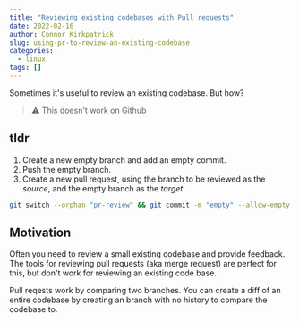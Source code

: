 ```yaml
---
title: "Reviewing existing codebases with Pull requests"
date: 2022-02-16
author: Connor Kirkpatrick
slug: using-pr-to-review-an-existing-codebase
categories:
  - linux
tags: []
---
```


Sometimes it's useful to review an existing codebase. But how?

> :warning: This doesn't work on Github

## tldr

1. Create a new empty branch and add an empty commit. 
2. Push the empty branch. 
3. Create a new pull request, using the branch to be reviewed as the _source_, and the empty branch as the _target_.

```sh
git switch --orphan "pr-review" && git commit -m "empty" --allow-empty
```



## Motivation

Often you need to review a small existing codebase and provide feedback. 
The tools for reviewing pull requests (aka merge request) are perfect for this, but don't work for reviewing an existing code base.

Pull reqests work by comparing two branches. 
You can create a diff of an entire codebase by creating an branch with no history to compare the codebase to.

